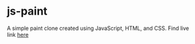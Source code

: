 # js-paint
A simple paint clone created using JavaScript, HTML, and CSS.
Find live link [here](https://sourav-patra.github.io/js-paint/)

